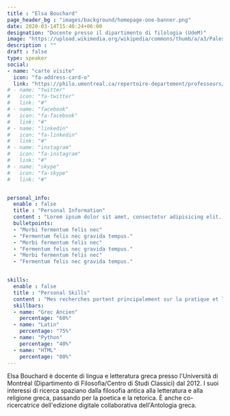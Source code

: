 ```yaml
---
title : "Elsa Bouchard"
page_header_bg : "images/background/homepage-one-banner.png"
date: 2020-03-14T15:40:24+06:00
designation: "Docente presso il dipartimento di filologia (UdeM)"
image: "https://upload.wikimedia.org/wikipedia/commons/thumb/a/a3/Palestra_grande_di_pompei%2C_affreschi_di_Moregine%2C_terzo_triclinio%2C_IV_stile%2C_epoca_neroniana%2C_03_figura.jpg/800px-Palestra_grande_di_pompei%2C_affreschi_di_Moregine%2C_terzo_triclinio%2C_IV_stile%2C_epoca_neroniana%2C_03_figura.jpg"
description : ""
draft : false
type: speaker
social:
- name: "carte visite"
  icon: "fa-address-card-o"
  link: "https://philo.umontreal.ca/repertoire-departement/professeurs/professeur/in/in19213/sg/Elsa%20Bouchard/"
# - name: "twitter"
#   icon: "fa-twitter"
#   link: "#"
# - name: "facebook"
#   icon: "fa-facebook"
#   link: "#"
# - name: "linkedin"
#   icon: "fa-linkedin"
#   link: "#"
# - name: "instagram"
#   icon: "fa-instagram"
#   link: "#"
# - name: "skype"
#   icon: "fa-skype"
#   link: "#"


personal_info:
  enable : false
  title : "Personal Information"
  content : "Lorem ipsum dolor sit amet, consectetur adipisicing elit. Excepturi explicabo suscipit deleniti voluptatum quos nostrum iure doloremque cupiditate voluptatem a enim eaque quod perspiciatis repudiandae, mollitia adipisci ea, quidem eveniet consequatur veniam error. Adipisci, suscipit corporis repellat, soluta vitae deserunt."
  bulletpoints:
  - "Morbi fermentum felis nec"
  - "Fermentum felis nec gravida tempus."
  - "Morbi fermentum felis nec"
  - "Fermentum felis nec gravida tempus."
  - "Morbi fermentum felis nec"
  - "Fermentum felis nec gravida tempus."


skills:
  enable : false
  title : "Personal Skills"
  content : "Mes recherches portent principalement sur la pratique et la théorie anciennes de l'étymologie, c'est-à-dire la quête de la vérité des mots chez les poètes et les penseurs grecs."
  skillbars:
  - name: "Grec Ancien"
    percentage: "60%"
  - name: "Latin"
    percentage: "75%"
  - name: "Python"
    percentage: "40%"
  - name: "HTML"
    percentage: "80%"
---
```

Elsa Bouchard è docente di lingua e letteratura greca presso l'Università di Montréal (Dipartimento di Filosofia/Centro di Studi Classici) dal 2012. I suoi interessi di ricerca spaziano dalla filosofia antica alla letteratura e alla religione greca, passando per la poetica e la retorica. È anche co-ricercatrice dell'edizione digitale collaborativa dell'Antologia greca.
